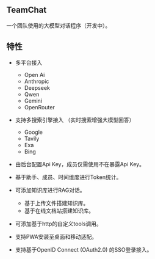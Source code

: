 ## TeamChat

一个团队使用的大模型对话程序（开发中）。

## 特性

- 多平台接入
  - Open Ai
  - Anthropic
  - Deepseek
  - Qwen
  - Gemini
  - OpenRouter

- 支持多搜索引擎接入 （实时搜索增强大模型回答）
  - Google
  - Tavily
  - Exa
  - Bing

- 由后台配置Api Key，成员仅需使用不在暴露Api Key。
- 基于助手、成员、时间维度进行Token统计。
- 可添加知识库进行RAG对话。
  - 基于上传文件搭建知识库。
  - 基于在线文档站搭建知识库。

- 可添加基于http的自定义tools调用。
- 支持PWA安装至桌面和移动适配。
- 支持基于OpenID Connect (OAuth2.0) 的SSO登录接入。
